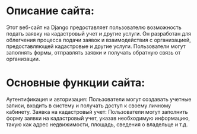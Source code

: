 # Описание сайта:
Этот веб-сайт на Django предоставляет пользователю возможность подать заявку на кадастровый учет и другие услуги. Он разработан для облегчения процесса подачи заявок и взаимодействия с организацией, предоставляющей кадастровые и другие услуги. Пользователи могут заполнять формы, отправлять заявки и получать обратную связь от организации.

# Основные функции сайта:

Аутентификация и авторизация: Пользователи могут создавать учетные записи, входить в систему и получать доступ к своему личному кабинету.
Заявка на кадастровый учет: Пользователи могут заполнить форму заявки на кадастровый учет, указав необходимую информацию, такую как адрес недвижимости, площадь, сведения о владельце и т.д.
